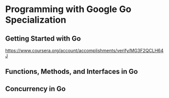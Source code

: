 # Programming with Google Go Specialization

## Getting Started with Go

https://www.coursera.org/account/accomplishments/verify/MG3F2QCLH64J

## Functions, Methods, and Interfaces in Go



## Concurrency in Go



